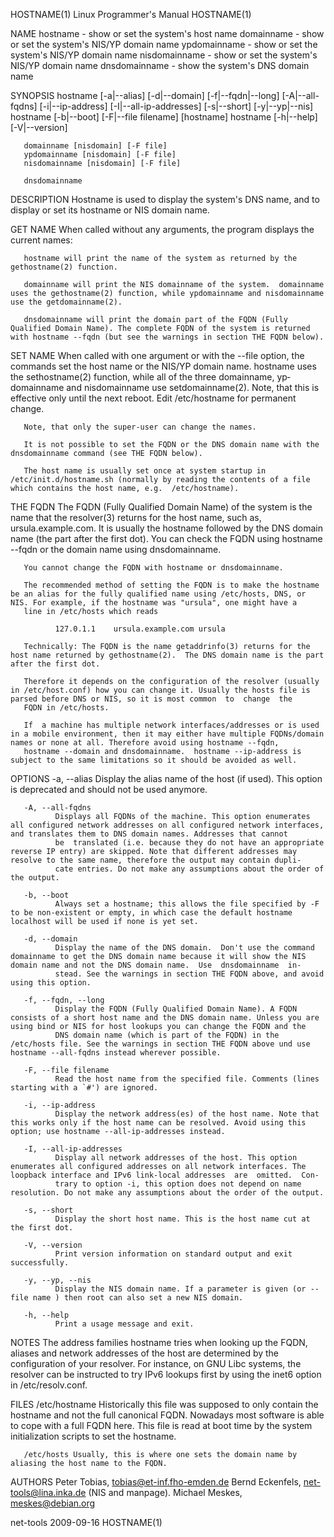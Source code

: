 HOSTNAME(1)                                                                               Linux Programmer's Manual                                                                               HOSTNAME(1)

NAME
       hostname - show or set the system's host name
       domainname - show or set the system's NIS/YP domain name
       ypdomainname - show or set the system's NIS/YP domain name
       nisdomainname - show or set the system's NIS/YP domain name
       dnsdomainname - show the system's DNS domain name

SYNOPSIS
       hostname [-a|--alias] [-d|--domain] [-f|--fqdn|--long] [-A|--all-fqdns] [-i|--ip-address] [-I|--all-ip-addresses] [-s|--short] [-y|--yp|--nis]
       hostname [-b|--boot] [-F|--file filename] [hostname]
       hostname [-h|--help] [-V|--version]

       domainname [nisdomain] [-F file]
       ypdomainname [nisdomain] [-F file]
       nisdomainname [nisdomain] [-F file]

       dnsdomainname

DESCRIPTION
       Hostname is used to display the system's DNS name, and to display or set its hostname or NIS domain name.

   GET NAME
       When called without any arguments, the program displays the current names:

       hostname will print the name of the system as returned by the gethostname(2) function.

       domainname will print the NIS domainname of the system.  domainname uses the gethostname(2) function, while ypdomainname and nisdomainname use the getdomainname(2).

       dnsdomainname will print the domain part of the FQDN (Fully Qualified Domain Name). The complete FQDN of the system is returned with hostname --fqdn (but see the warnings in section THE FQDN below).

   SET NAME
       When  called with one argument or with the --file option, the commands set the host name or the NIS/YP domain name.  hostname uses the sethostname(2) function, while all of the three domainname, yp‐
       domainname and nisdomainname use setdomainname(2).  Note, that this is effective only until the next reboot.  Edit /etc/hostname for permanent change.

       Note, that only the super-user can change the names.

       It is not possible to set the FQDN or the DNS domain name with the dnsdomainname command (see THE FQDN below).

       The host name is usually set once at system startup in /etc/init.d/hostname.sh (normally by reading the contents of a file which contains the host name, e.g.  /etc/hostname).

   THE FQDN
       The FQDN (Fully Qualified Domain Name) of the system is the name that the resolver(3) returns for the host name, such as, ursula.example.com.  It is usually the hostname followed by the  DNS  domain
       name (the part after the first dot).  You can check the FQDN using hostname --fqdn or the domain name using dnsdomainname.

       You cannot change the FQDN with hostname or dnsdomainname.

       The recommended method of setting the FQDN is to make the hostname be an alias for the fully qualified name using /etc/hosts, DNS, or NIS. For example, if the hostname was "ursula", one might have a
       line in /etc/hosts which reads

              127.0.1.1    ursula.example.com ursula

       Technically: The FQDN is the name getaddrinfo(3) returns for the host name returned by gethostname(2).  The DNS domain name is the part after the first dot.

       Therefore it depends on the configuration of the resolver (usually in /etc/host.conf) how you can change it. Usually the hosts file is parsed before DNS or NIS, so it is most common  to  change  the
       FQDN in /etc/hosts.

       If  a machine has multiple network interfaces/addresses or is used in a mobile environment, then it may either have multiple FQDNs/domain names or none at all. Therefore avoid using hostname --fqdn,
       hostname --domain and dnsdomainname.  hostname --ip-address is subject to the same limitations so it should be avoided as well.

OPTIONS
       -a, --alias
              Display the alias name of the host (if used). This option is deprecated and should not be used anymore.

       -A, --all-fqdns
              Displays all FQDNs of the machine. This option enumerates all configured network addresses on all configured network interfaces, and translates them to DNS domain names. Addresses that cannot
              be  translated (i.e. because they do not have an appropriate reverse IP entry) are skipped. Note that different addresses may resolve to the same name, therefore the output may contain dupli‐
              cate entries. Do not make any assumptions about the order of the output.

       -b, --boot
              Always set a hostname; this allows the file specified by -F to be non-existent or empty, in which case the default hostname localhost will be used if none is yet set.

       -d, --domain
              Display the name of the DNS domain.  Don't use the command domainname to get the DNS domain name because it will show the NIS domain name and not the DNS domain name.  Use  dnsdomainname  in‐
              stead. See the warnings in section THE FQDN above, and avoid using this option.

       -f, --fqdn, --long
              Display the FQDN (Fully Qualified Domain Name). A FQDN consists of a short host name and the DNS domain name. Unless you are using bind or NIS for host lookups you can change the FQDN and the
              DNS domain name (which is part of the FQDN) in the /etc/hosts file. See the warnings in section THE FQDN above und use hostname --all-fqdns instead wherever possible.

       -F, --file filename
              Read the host name from the specified file. Comments (lines starting with a `#') are ignored.

       -i, --ip-address
              Display the network address(es) of the host name. Note that this works only if the host name can be resolved. Avoid using this option; use hostname --all-ip-addresses instead.

       -I, --all-ip-addresses
              Display all network addresses of the host. This option enumerates all configured addresses on all network interfaces. The loopback interface and IPv6 link-local addresses  are  omitted.  Con‐
              trary to option -i, this option does not depend on name resolution. Do not make any assumptions about the order of the output.

       -s, --short
              Display the short host name. This is the host name cut at the first dot.

       -V, --version
              Print version information on standard output and exit successfully.

       -y, --yp, --nis
              Display the NIS domain name. If a parameter is given (or --file name ) then root can also set a new NIS domain.

       -h, --help
              Print a usage message and exit.

NOTES
       The  address families hostname tries when looking up the FQDN, aliases and network addresses of the host are determined by the configuration of your resolver.  For instance, on GNU Libc systems, the
       resolver can be instructed to try IPv6 lookups first by using the inet6 option in /etc/resolv.conf.

FILES
       /etc/hostname Historically this file was supposed to only contain the hostname and not the full canonical FQDN. Nowadays most software is able to cope with a full FQDN here. This  file  is  read  at
       boot time by the system initialization scripts to set the hostname.

       /etc/hosts Usually, this is where one sets the domain name by aliasing the host name to the FQDN.

AUTHORS
       Peter Tobias, <tobias@et-inf.fho-emden.de>
       Bernd Eckenfels, <net-tools@lina.inka.de> (NIS and manpage).
       Michael Meskes, <meskes@debian.org>

net-tools                                                                                         2009-09-16                                                                                      HOSTNAME(1)
